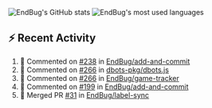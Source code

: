 ![EndBug's GitHub stats](https://github-readme-stats.vercel.app/api?username=endbug&show_icons=true&theme=dark)
![EndBug's most used languages](https://github-readme-stats.vercel.app/api/top-langs/?username=endbug&layout=compact&theme=dark)

## ⚡ Recent Activity

<!--START_SECTION:activity-->
1. 💬 Commented on [#238](https://github.com//EndBug/add-and-commit/issues/238) in [EndBug/add-and-commit](https://github.com//EndBug/add-and-commit)
2. 💬 Commented on [#266](https://github.com//dbots-pkg/dbots.js/issues/266) in [dbots-pkg/dbots.js](https://github.com//dbots-pkg/dbots.js)
3. 💬 Commented on [#266](https://github.com//EndBug/game-tracker/issues/266) in [EndBug/game-tracker](https://github.com//EndBug/game-tracker)
4. 💬 Commented on [#199](https://github.com//EndBug/add-and-commit/issues/199) in [EndBug/add-and-commit](https://github.com//EndBug/add-and-commit)
5. 🎉 Merged PR [#31](https://github.com//EndBug/label-sync/pull/31) in [EndBug/label-sync](https://github.com//EndBug/label-sync)
<!--END_SECTION:activity-->
